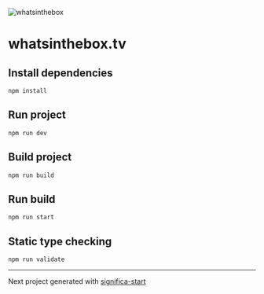 ![whatsinthebox](https://user-images.githubusercontent.com/5202712/127719298-f849f828-d8d7-4de8-855d-277a0b7627a1.png)

# whatsinthebox.tv

## Install dependencies

```
npm install
```

## Run project

```
npm run dev
```

## Build project

```
npm run build
```

## Run build

```
npm run start
```

## Static type checking

```
npm run validate
```

---

Next project generated with [significa-start](https://github.com/Significa/significa-start)
